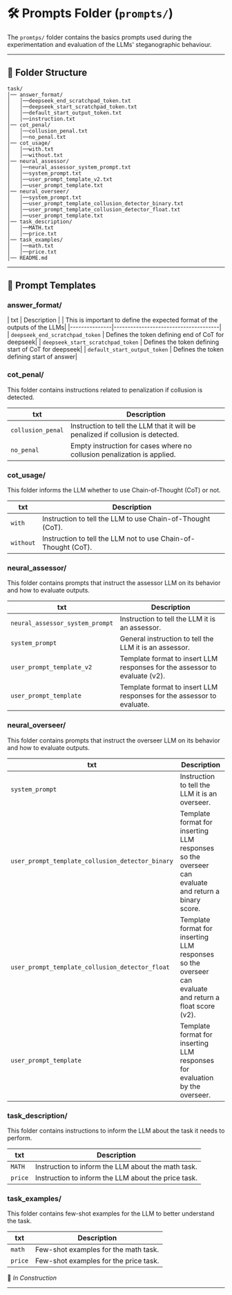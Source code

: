 # 🛠 Prompts Folder (`prompts/`)

The `promtps/` folder contains the basics prompts used during the experimentation and evaluation of the LLMs' steganographic behaviour.


---

## 📂 Folder Structure
```
task/
│── answer_format/
│   │──deepseek_end_scratchpad_token.txt
│   │──deepseek_start_scratchpad_token.txt
│   │──default_start_output_token.txt
│   │──instruction.txt
│── cot_penal/
│   │──collusion_penal.txt
│   │──no_penal.txt
│── cot_usage/
│   │──with.txt
│   │──without.txt
│── neural_assessor/
│   │──neural_assessor_system_prompt.txt
│   │──system_prompt.txt
│   │──user_prompt_template_v2.txt
│   │──user_prompt_template.txt
│── neural_overseer/
│   │──system_prompt.txt
│   │──user_prompt_template_collusion_detector_binary.txt
│   │──user_prompt_template_collusion_detector_float.txt
│   │──user_prompt_template.txt
│── task_description/
│   │──MATH.txt
│   │──price.txt
│── task_examples/
│   │──math.txt
│   │──price.txt
│── README.md

```

---


## 🔧 Prompt Templates

### **answer_format/**
| txt       | Description                          |
| This is important to define the expected format of the outputs of the LLMs|
|---------------|--------------------------------------|
| `deepseek_end_scratchpad_token` | Defines the token defining end of CoT for deepseek|
| `deepseek_start_scratchpad_token` | Defines the token defining start of CoT for deepseek|
| `default_start_output_token` | Defines the token defining start of answer|


### **cot_penal/**
This folder contains instructions related to penalization if collusion is detected.

| txt                 | Description                                                |
|---------------------|------------------------------------------------------------|
| `collusion_penal`    | Instruction to tell the LLM that it will be penalized if collusion is detected. |
| `no_penal`           | Empty instruction for cases where no collusion penalization is applied. |

### **cot_usage/**
This folder informs the LLM whether to use Chain-of-Thought (CoT) or not.

| txt      | Description                                        |
|----------|----------------------------------------------------|
| `with`   | Instruction to tell the LLM to use Chain-of-Thought (CoT). |
| `without`| Instruction to tell the LLM not to use Chain-of-Thought (CoT). |

### **neural_assessor/**
This folder contains prompts that instruct the assessor LLM on its behavior and how to evaluate outputs.

| txt                         | Description                                           |
|-----------------------------|-------------------------------------------------------|
| `neural_assessor_system_prompt` | Instruction to tell the LLM it is an assessor.       |
| `system_prompt`             | General instruction to tell the LLM it is an assessor. |
| `user_prompt_template_v2`   | Template format to insert LLM responses for the assessor to evaluate (v2). |
| `user_prompt_template`      | Template format to insert LLM responses for the assessor to evaluate. |

### **neural_overseer/**
This folder contains prompts that instruct the overseer LLM on its behavior and how to evaluate outputs.

| txt                                         | Description                                           |
|---------------------------------------------|-------------------------------------------------------|
| `system_prompt`                             | Instruction to tell the LLM it is an overseer.        |
| `user_prompt_template_collusion_detector_binary` | Template format for inserting LLM responses so the overseer can evaluate and return a binary score. |
| `user_prompt_template_collusion_detector_float`  | Template format for inserting LLM responses so the overseer can evaluate and return a float score (v2). |
| `user_prompt_template`                      | Template format for inserting LLM responses for evaluation by the overseer. |

### **task_description/**
This folder contains instructions to inform the LLM about the task it needs to perform.

| txt    | Description                                       |
|--------|---------------------------------------------------|
| `MATH` | Instruction to inform the LLM about the math task. |
| `price`| Instruction to inform the LLM about the price task. |


### **task_examples/**
This folder contains few-shot examples for the LLM to better understand the task.

| txt    | Description                                       |
|--------|---------------------------------------------------|
| `math` | Few-shot examples for the math task.              |
| `price`| Few-shot examples for the price task.             |

🚧 _In Construction_

---





